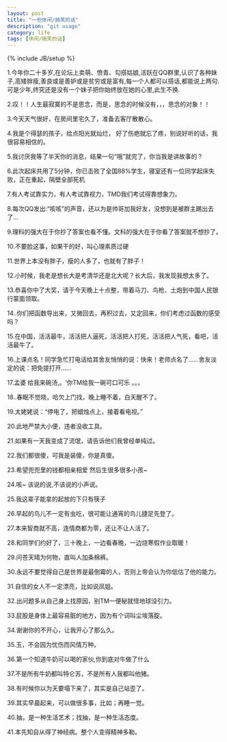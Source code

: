 ```yaml
---
layout: post
title: "一些休闲/搞笑的话"
description: "git usage"
category: life
tags: [休闲/搞笑的话]
---
```

{% include JB/setup %}

1.今年你二十多岁,在论坛上卖萌、愤青、勾搭姑娘,活跃在QQ群里,认识了各种妹子,高矮胖瘦,善良或是善妒或是贫穷或是富有,每一个人都可以搭话,都能说上两句.
可是少年,终究还是没有一个妹子把你始终放在她的心里,此生不换.

2.叹！！人生最寂寞的不是思念，而是，思念的时候没有，，，思念的对象！！

3.今天天气很好，在房间里宅久了，准备去客厅散散心。

4.我是个得瑟的孩子，给点阳光就灿烂， 好了伤疤就忘了疼，别说好听的话，我很容易相信的。

5.我讨厌我等了半天你的消息，结果一句“哦”就完了，你当我是讲故事的？

6.此次起床共用了5分钟，你已击败了全国88%学生，寝室还有一位同学起床失败，正在重起，隔壁全部死机

7.有人考试靠实力，有人考试靠视力，TMD我们考试得靠想象力。

8.每次QQ发出:“咳咳”的声音，还以为是帅哥加我好友，没想到是被群主踢出去了...

9.理科的强大在于你抄了答案也看不懂。文科的强大在于你看了答案就不想抄了。

10.不要脸这事，如果干的好，叫心理素质过硬

11.世界上本没有胖子，瘦的人多了，也就有了胖子！

12.小时候，我老是想长大是考清华还是北大呢？长大后，我发现我想太多了。

13.恭喜你中了大奖，请于今天晚上十点整，带着马刀、鸟枪、土炮到中国人民银行蒙面领取。

14..你们把函数导出来，又微回去，再积过去，又定回来，你们考虑过函数的感受吗？

15.在中国，活活最牛，活活把人逼死，活活把人打死，活活把人气死，看吧，活活最牛了。

16.上课点名！同学急忙打电话给其舍友悄悄的说：快来！老师点名了……舍友淡定的说：把免提打开……

17.孟婆 给我来碗汤,。‘你TM给我一碗可口可乐 。。。

18..春眠不觉晓，哈欠上门找，晚上睡不着，白天醒不了。

19.太姥姥说：“停电了，把蜡烛点上，接着看电视。”

20.此地严禁大小便，违者没收工具。

21.如果有一天我变成了流氓，请告诉他们我曾经单纯过。

22.我们都很傻，可我是装傻，你是真傻。 

23.希望兜兜里的钱都相亲相爱 然后生很多很多小孩~

24.咳~ 该说的说,不该说的小声说。

25.我这辈子能拿的起放的下只有筷子

26.早起的鸟儿不一定有虫吃，很可能让通宵的鸟儿捷足先登了。 

27.本来智商就不高，连情商都为零，还让不让人活了。

28.和同学们约好了，三十晚上，一边看春晚，一边烧寒假作业取暖！

29.问苍天晴为何物，直叫人加条棉裤。

30.永远不要觉得自己是世界是最倒霉的人，否则上帝会认为你低估了他的能力。

31.自信的女人不一定漂亮，比如说凤姐。

32.出问题多从自己身上找原因，别TM一便秘就怪地球没引力。

33.屁股是身体上最容易脏的地方，因为有个词叫尘埃落腚。

34.谢谢你的不开心，让我开心了那么久。

35.玉，不会因为忧伤而风情万种。

36.第一个知道牛奶可以喝的家伙,你到底对牛做了什么

37.不是所有牛奶都叫特仑苏，不是所有人我都叫他猪。

38.有时候你以为天要塌下来了，其实是自己站歪了。

39.其实早晨起来，可以做很多事，比如；再睡一觉。

40.抽，是一种生活艺术；找抽，是一种生活态度。

41.本先知自从得了神经病。整个人变得精神多勒。